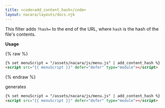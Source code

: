 ```yaml
---
title: <code>add_content_hash</code>
layout: nacara/layouts/docs.njk
---
```


This filter adds `?hash=` to the end of the URL, where `hash` is the hash of the file's contents.

**Usage**

{% raw %}

```html
{% set menuScript = "/assets/nacara/js/menu.js" | add_content_hash %}
<script src="{{ menuScript }}" defer="defer" type="module"></script>
```

{% endraw %}

generates

```html
{% set menuScript = "/assets/nacara/js/menu.js" | add_content_hash %}
<script src="{{ menuScript }}" defer="defer" type="module"></script>
```
